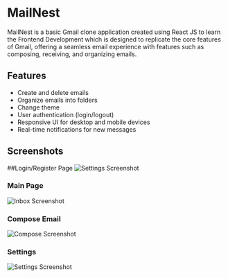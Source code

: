 # MailNest

MailNest is a basic Gmail clone application created using React JS to learn the Frontend Development which is designed to replicate the core features of Gmail, offering a seamless email experience with features such as composing, receiving, and organizing emails.

## Features
- Create and delete emails
- Organize emails into folders
- Change theme
- User authentication (login/logout)
- Responsive UI for desktop and mobile devices
- Real-time notifications for new messages

## Screenshots

##Login/Register Page
![Settings Screenshot](![image](https://github.com/user-attachments/assets/0f426943-86be-48cc-9b73-26e764481b57))

### Main Page
![Inbox Screenshot](![image](https://github.com/user-attachments/assets/11ba6fce-fab6-4d16-9c3f-987d7171b982))

### Compose Email
![Compose Screenshot](![image](https://github.com/user-attachments/assets/04d2dce2-0180-4e93-a31a-703fbca3dbea))

### Settings
![Settings Screenshot](![image](https://github.com/user-attachments/assets/f536b975-f0ee-45eb-8a38-e2598991b828))

